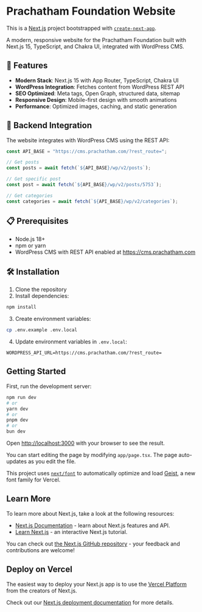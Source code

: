 # Prachatham Foundation Website

This is a [Next.js](https://nextjs.org) project bootstrapped with [`create-next-app`](https://nextjs.org/docs/app/api-reference/cli/create-next-app).

A modern, responsive website for the Prachatham Foundation built with Next.js 15, TypeScript, and Chakra UI, integrated with WordPress CMS.

## 🚀 Features

- **Modern Stack**: Next.js 15 with App Router, TypeScript, Chakra UI
- **WordPress Integration**: Fetches content from WordPress REST API
- **SEO Optimized**: Meta tags, Open Graph, structured data, sitemap
- **Responsive Design**: Mobile-first design with smooth animations
- **Performance**: Optimized images, caching, and static generation

## 🔧 Backend Integration

The website integrates with WordPress CMS using the REST API:

```javascript
const API_BASE = "https://cms.prachatham.com/?rest_route=";

// Get posts
const posts = await fetch(`${API_BASE}/wp/v2/posts`);

// Get specific post
const post = await fetch(`${API_BASE}/wp/v2/posts/5753`);

// Get categories
const categories = await fetch(`${API_BASE}/wp/v2/categories`);
```

## 📋 Prerequisites

- Node.js 18+
- npm or yarn
- WordPress CMS with REST API enabled at https://cms.prachatham.com

## 🛠️ Installation

1. Clone the repository
2. Install dependencies:

```bash
npm install
```

3. Create environment variables:

```bash
cp .env.example .env.local
```

4. Update environment variables in `.env.local`:

```
WORDPRESS_API_URL=https://cms.prachatham.com/?rest_route=
```

## Getting Started

First, run the development server:

```bash
npm run dev
# or
yarn dev
# or
pnpm dev
# or
bun dev
```

Open [http://localhost:3000](http://localhost:3000) with your browser to see the result.

You can start editing the page by modifying `app/page.tsx`. The page auto-updates as you edit the file.

This project uses [`next/font`](https://nextjs.org/docs/app/building-your-application/optimizing/fonts) to automatically optimize and load [Geist](https://vercel.com/font), a new font family for Vercel.

## Learn More

To learn more about Next.js, take a look at the following resources:

- [Next.js Documentation](https://nextjs.org/docs) - learn about Next.js features and API.
- [Learn Next.js](https://nextjs.org/learn) - an interactive Next.js tutorial.

You can check out [the Next.js GitHub repository](https://github.com/vercel/next.js) - your feedback and contributions are welcome!

## Deploy on Vercel

The easiest way to deploy your Next.js app is to use the [Vercel Platform](https://vercel.com/new?utm_medium=default-template&filter=next.js&utm_source=create-next-app&utm_campaign=create-next-app-readme) from the creators of Next.js.

Check out our [Next.js deployment documentation](https://nextjs.org/docs/app/building-your-application/deploying) for more details.
